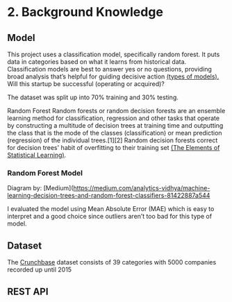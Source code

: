 # 2. Background Knowledge

## **Model**
This project uses a classification model, specifically random forest. It puts data in categories based on what it learns from historical data. Classification models are best to answer yes or no questions, providing broad analysis that’s helpful for guiding decisive action [(types of models).](https://www.logianalytics.com/predictive-analytics/predictive-algorithms-and-models/) Will this startup be successful (operating or acquired)? 

The dataset was split up into 70% training and 30% testing. 

Random Forest Random forests or random decision forests are an ensemble learning method for classification, regression and other tasks that operate by constructing a multitude of decision trees at training time and outputting the class that is the mode of the classes (classification) or mean prediction (regression) of the individual trees.[1][2] Random decision forests correct for decision trees' habit of overfitting to their training set [(The Elements of Statistical Learning)](https://web.stanford.edu/~hastie/ElemStatLearn/).

### **Random Forest Model**

Diagram by: [Medium](https://medium.com/analytics-vidhya/machine-learning-decision-trees-and-random-forest-classifiers-81422887a544

I evaluated the model using Mean Absolute Error (MAE) which is easy to interpret and a good choice since outliers aren’t too bad for this type of model.

## **Dataset**
The [Crunchbase](https://www.kaggle.com/arindam235/startup-investments-crunchbase/data) dataset consists of 39 categories with 5000 companies recorded up until 2015

## **REST API**
